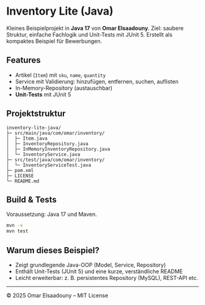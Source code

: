 # Inventory Lite (Java)

Kleines Beispielprojekt in **Java 17**  von **Omar Elsaadouny**. Ziel: saubere Struktur, einfache Fachlogik
und Unit-Tests mit JUnit 5. Erstellt als kompaktes Beispiel für Bewerbungen.

## Features
- Artikel (`Item`) mit `sku`, `name`, `quantity`
- Service mit Validierung: hinzufügen, entfernen, suchen, auflisten
- In-Memory-Repository (austauschbar)
- **Unit-Tests** mit JUnit 5

## Projektstruktur
```
inventory-lite-java/
├─ src/main/java/com/omar/inventory/
│  ├─ Item.java
│  ├─ InventoryRepository.java
│  ├─ InMemoryInventoryRepository.java
│  └─ InventoryService.java
├─ src/test/java/com/omar/inventory/
│  └─ InventoryServiceTest.java
├─ pom.xml
├─ LICENSE
└─ README.md
```

## Build & Tests
Voraussetzung: Java 17 und Maven.

```bash
mvn -v
mvn test
```

## Warum dieses Beispiel?
- Zeigt grundlegende Java-OOP (Model, Service, Repository)
- Enthält Unit-Tests (JUnit 5) und eine kurze, verständliche README
- Leicht erweiterbar: z. B. persistentes Repository (MySQL), REST-API etc.


---
© 2025 Omar Elsaadouny – MIT License

